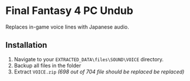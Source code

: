 # Final Fantasy 4 PC Undub

   Replaces in-game voice lines with Japanese audio.

## Installation

1. Navigate to your `EXTRACTED_DATA\files\SOUND\VOICE` directory.
2. Backup all files in the folder
3. Extract `VOICE.zip` *(698 out of 704 file should be replaced be replaced)*
